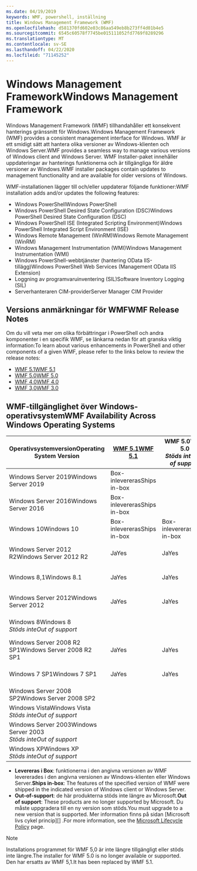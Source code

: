 ```yaml
---
ms.date: 04/19/2019
keywords: WMF, powershell, inställning
title: Windows Management Framework (WMF)
ms.openlocfilehash: d581370fd602e03c86aa549eb8b273ff4d01b4e5
ms.sourcegitcommit: 6545c60578f7745be015111052fd7769f8289296
ms.translationtype: MT
ms.contentlocale: sv-SE
ms.lasthandoff: 04/22/2020
ms.locfileid: "71145252"
---
```

# <a name="windows-management-framework"></a><span data-ttu-id="254cc-103">Windows Management Framework</span><span class="sxs-lookup"><span data-stu-id="254cc-103">Windows Management Framework</span></span>

<span data-ttu-id="254cc-104">Windows Management Framework (WMF) tillhandahåller ett konsekvent hanterings gränssnitt för Windows.</span><span class="sxs-lookup"><span data-stu-id="254cc-104">Windows Management Framework (WMF) provides a consistent management interface for Windows.</span></span> <span data-ttu-id="254cc-105">WMF är ett smidigt sätt att hantera olika versioner av Windows-klienten och Windows Server.</span><span class="sxs-lookup"><span data-stu-id="254cc-105">WMF provides a seamless way to manage various versions of Windows client and Windows Server.</span></span> <span data-ttu-id="254cc-106">WMF Installer-paket innehåller uppdateringar av hanterings funktionerna och är tillgängliga för äldre versioner av Windows.</span><span class="sxs-lookup"><span data-stu-id="254cc-106">WMF installer packages contain updates to management functionality and are available for older versions of Windows.</span></span>

<span data-ttu-id="254cc-107">WMF-installationen lägger till och/eller uppdaterar följande funktioner:</span><span class="sxs-lookup"><span data-stu-id="254cc-107">WMF installation adds and/or updates the following features:</span></span>

- <span data-ttu-id="254cc-108">Windows PowerShell</span><span class="sxs-lookup"><span data-stu-id="254cc-108">Windows PowerShell</span></span>
- <span data-ttu-id="254cc-109">Windows PowerShell Desired State Configuration (DSC)</span><span class="sxs-lookup"><span data-stu-id="254cc-109">Windows PowerShell Desired State Configuration (DSC)</span></span>
- <span data-ttu-id="254cc-110">Windows PowerShell ISE (Integrated Scripting Environment)</span><span class="sxs-lookup"><span data-stu-id="254cc-110">Windows PowerShell Integrated Script Environment (ISE)</span></span>
- <span data-ttu-id="254cc-111">Windows Remote Management (WinRM)</span><span class="sxs-lookup"><span data-stu-id="254cc-111">Windows Remote Management (WinRM)</span></span>
- <span data-ttu-id="254cc-112">Windows Management Instrumentation (WMI)</span><span class="sxs-lookup"><span data-stu-id="254cc-112">Windows Management Instrumentation (WMI)</span></span>
- <span data-ttu-id="254cc-113">Windows PowerShell-webbtjänster (hantering OData IIS-tillägg)</span><span class="sxs-lookup"><span data-stu-id="254cc-113">Windows PowerShell Web Services (Management OData IIS Extension)</span></span>
- <span data-ttu-id="254cc-114">Loggning av programvaruinventering (SIL)</span><span class="sxs-lookup"><span data-stu-id="254cc-114">Software Inventory Logging (SIL)</span></span>
- <span data-ttu-id="254cc-115">Serverhanteraren CIM-provider</span><span class="sxs-lookup"><span data-stu-id="254cc-115">Server Manager CIM Provider</span></span>

## <a name="wmf-release-notes"></a><span data-ttu-id="254cc-116">Versions anmärkningar för WMF</span><span class="sxs-lookup"><span data-stu-id="254cc-116">WMF Release Notes</span></span>

<span data-ttu-id="254cc-117">Om du vill veta mer om olika förbättringar i PowerShell och andra komponenter i en specifik WMF, se länkarna nedan för att granska viktig information:</span><span class="sxs-lookup"><span data-stu-id="254cc-117">To learn about various enhancements in PowerShell and other components of a given WMF, please refer to the links below to review the release notes:</span></span>

- [<span data-ttu-id="254cc-118">WMF 5.1</span><span class="sxs-lookup"><span data-stu-id="254cc-118">WMF 5.1</span></span>](whats-new/release-notes.md#wmf-51-changes)
- [<span data-ttu-id="254cc-119">WMF 5.0</span><span class="sxs-lookup"><span data-stu-id="254cc-119">WMF 5.0</span></span>](whats-new/release-notes.md#wmf-50-changes)
- [<span data-ttu-id="254cc-120">WMF 4,0</span><span class="sxs-lookup"><span data-stu-id="254cc-120">WMF 4.0</span></span>](https://download.microsoft.com/download/3/D/6/3D61D262-8549-4769-A660-230B67E15B25/Windows%20Management%20Framework%204%200%20Release%20Notes.docx)
- [<span data-ttu-id="254cc-121">WMF 3,0</span><span class="sxs-lookup"><span data-stu-id="254cc-121">WMF 3.0</span></span>](https://download.microsoft.com/download/E/7/6/E76850B8-DA6E-4FF5-8CCE-A24FC513FD16/WMF%203%20Release%20Notes.docx)

## <a name="wmf-availability-across-windows-operating-systems"></a><span data-ttu-id="254cc-122">WMF-tillgänglighet över Windows-operativsystem</span><span class="sxs-lookup"><span data-stu-id="254cc-122">WMF Availability Across Windows Operating Systems</span></span>

|        <span data-ttu-id="254cc-123">Operativsystemversion</span><span class="sxs-lookup"><span data-stu-id="254cc-123">Operating System Version</span></span>         | <span data-ttu-id="254cc-124">[WMF 5.1][]</span><span class="sxs-lookup"><span data-stu-id="254cc-124">[WMF 5.1][]</span></span>  | <span data-ttu-id="254cc-125">WMF 5.0</span><span class="sxs-lookup"><span data-stu-id="254cc-125">WMF 5.0</span></span><br><span data-ttu-id="254cc-126">*Stöds inte*</span><span class="sxs-lookup"><span data-stu-id="254cc-126">*Out of support*</span></span> | <span data-ttu-id="254cc-127">[WMF 4,0][]</span><span class="sxs-lookup"><span data-stu-id="254cc-127">[WMF 4.0][]</span></span>  | <span data-ttu-id="254cc-128">[WMF 3,0][]</span><span class="sxs-lookup"><span data-stu-id="254cc-128">[WMF 3.0][]</span></span>  | <span data-ttu-id="254cc-129">[WMF 2,0][]</span><span class="sxs-lookup"><span data-stu-id="254cc-129">[WMF 2.0][]</span></span>  |
| --------------------------------------- | ------------ | --------------------------- | ------------ | ------------ | ------------ |
| <span data-ttu-id="254cc-130">Windows Server 2019</span><span class="sxs-lookup"><span data-stu-id="254cc-130">Windows Server 2019</span></span>                     | <span data-ttu-id="254cc-131">Box-inlevereras</span><span class="sxs-lookup"><span data-stu-id="254cc-131">Ships in-box</span></span> |                             |              |              |              |
| <span data-ttu-id="254cc-132">Windows Server 2016</span><span class="sxs-lookup"><span data-stu-id="254cc-132">Windows Server 2016</span></span>                     | <span data-ttu-id="254cc-133">Box-inlevereras</span><span class="sxs-lookup"><span data-stu-id="254cc-133">Ships in-box</span></span> |                             |              |              |              |
| <span data-ttu-id="254cc-134">Windows 10</span><span class="sxs-lookup"><span data-stu-id="254cc-134">Windows 10</span></span>                              | <span data-ttu-id="254cc-135">Box-inlevereras</span><span class="sxs-lookup"><span data-stu-id="254cc-135">Ships in-box</span></span> | <span data-ttu-id="254cc-136">Box-inlevereras</span><span class="sxs-lookup"><span data-stu-id="254cc-136">Ships in-box</span></span>                |              |              |              |
| <span data-ttu-id="254cc-137">Windows Server 2012 R2</span><span class="sxs-lookup"><span data-stu-id="254cc-137">Windows Server 2012 R2</span></span>                  | <span data-ttu-id="254cc-138">Ja</span><span class="sxs-lookup"><span data-stu-id="254cc-138">Yes</span></span>          | <span data-ttu-id="254cc-139">Ja</span><span class="sxs-lookup"><span data-stu-id="254cc-139">Yes</span></span>                         | <span data-ttu-id="254cc-140">Box-inlevereras</span><span class="sxs-lookup"><span data-stu-id="254cc-140">Ships in-box</span></span> |              |              |
| <span data-ttu-id="254cc-141">Windows 8,1</span><span class="sxs-lookup"><span data-stu-id="254cc-141">Windows 8.1</span></span>                             | <span data-ttu-id="254cc-142">Ja</span><span class="sxs-lookup"><span data-stu-id="254cc-142">Yes</span></span>          | <span data-ttu-id="254cc-143">Ja</span><span class="sxs-lookup"><span data-stu-id="254cc-143">Yes</span></span>                         | <span data-ttu-id="254cc-144">Box-inlevereras</span><span class="sxs-lookup"><span data-stu-id="254cc-144">Ships in-box</span></span> |              |              |
| <span data-ttu-id="254cc-145">Windows Server 2012</span><span class="sxs-lookup"><span data-stu-id="254cc-145">Windows Server 2012</span></span>                     | <span data-ttu-id="254cc-146">Ja</span><span class="sxs-lookup"><span data-stu-id="254cc-146">Yes</span></span>          | <span data-ttu-id="254cc-147">Ja</span><span class="sxs-lookup"><span data-stu-id="254cc-147">Yes</span></span>                         | <span data-ttu-id="254cc-148">Ja</span><span class="sxs-lookup"><span data-stu-id="254cc-148">Yes</span></span>          | <span data-ttu-id="254cc-149">Box-inlevereras</span><span class="sxs-lookup"><span data-stu-id="254cc-149">Ships in-box</span></span> |              |
| <span data-ttu-id="254cc-150">Windows 8</span><span class="sxs-lookup"><span data-stu-id="254cc-150">Windows 8</span></span><br><span data-ttu-id="254cc-151">*Stöds inte*</span><span class="sxs-lookup"><span data-stu-id="254cc-151">*Out of support*</span></span>           |              |                             |              | <span data-ttu-id="254cc-152">Box-inlevereras</span><span class="sxs-lookup"><span data-stu-id="254cc-152">Ships in-box</span></span> |              |
| <span data-ttu-id="254cc-153">Windows Server 2008 R2 SP1</span><span class="sxs-lookup"><span data-stu-id="254cc-153">Windows Server 2008 R2 SP1</span></span>              | <span data-ttu-id="254cc-154">Ja</span><span class="sxs-lookup"><span data-stu-id="254cc-154">Yes</span></span>          | <span data-ttu-id="254cc-155">Ja</span><span class="sxs-lookup"><span data-stu-id="254cc-155">Yes</span></span>                         | <span data-ttu-id="254cc-156">Ja</span><span class="sxs-lookup"><span data-stu-id="254cc-156">Yes</span></span>          | <span data-ttu-id="254cc-157">Ja</span><span class="sxs-lookup"><span data-stu-id="254cc-157">Yes</span></span>          | <span data-ttu-id="254cc-158">Box-inlevereras</span><span class="sxs-lookup"><span data-stu-id="254cc-158">Ships in-box</span></span> |
| <span data-ttu-id="254cc-159">Windows 7 SP1</span><span class="sxs-lookup"><span data-stu-id="254cc-159">Windows 7 SP1</span></span>                           | <span data-ttu-id="254cc-160">Ja</span><span class="sxs-lookup"><span data-stu-id="254cc-160">Yes</span></span>          | <span data-ttu-id="254cc-161">Ja</span><span class="sxs-lookup"><span data-stu-id="254cc-161">Yes</span></span>                         | <span data-ttu-id="254cc-162">Ja</span><span class="sxs-lookup"><span data-stu-id="254cc-162">Yes</span></span>          | <span data-ttu-id="254cc-163">Ja</span><span class="sxs-lookup"><span data-stu-id="254cc-163">Yes</span></span>          | <span data-ttu-id="254cc-164">Box-inlevereras</span><span class="sxs-lookup"><span data-stu-id="254cc-164">Ships in-box</span></span> |
| <span data-ttu-id="254cc-165">Windows Server 2008 SP2</span><span class="sxs-lookup"><span data-stu-id="254cc-165">Windows Server 2008 SP2</span></span>                 |              |                             |              | <span data-ttu-id="254cc-166">Ja</span><span class="sxs-lookup"><span data-stu-id="254cc-166">Yes</span></span>          | <span data-ttu-id="254cc-167">Ja</span><span class="sxs-lookup"><span data-stu-id="254cc-167">Yes</span></span>          |
| <span data-ttu-id="254cc-168">Windows Vista</span><span class="sxs-lookup"><span data-stu-id="254cc-168">Windows Vista</span></span><br><span data-ttu-id="254cc-169">*Stöds inte*</span><span class="sxs-lookup"><span data-stu-id="254cc-169">*Out of support*</span></span>       |              |                             |              |              | <span data-ttu-id="254cc-170">Ja</span><span class="sxs-lookup"><span data-stu-id="254cc-170">Yes</span></span>          |
| <span data-ttu-id="254cc-171">Windows Server 2003</span><span class="sxs-lookup"><span data-stu-id="254cc-171">Windows Server 2003</span></span><br><span data-ttu-id="254cc-172">*Stöds inte*</span><span class="sxs-lookup"><span data-stu-id="254cc-172">*Out of support*</span></span> |              |                             |              |              | <span data-ttu-id="254cc-173">Ja</span><span class="sxs-lookup"><span data-stu-id="254cc-173">Yes</span></span>          |
| <span data-ttu-id="254cc-174">Windows XP</span><span class="sxs-lookup"><span data-stu-id="254cc-174">Windows XP</span></span><br><span data-ttu-id="254cc-175">*Stöds inte*</span><span class="sxs-lookup"><span data-stu-id="254cc-175">*Out of support*</span></span>          |              |                             |              | <span data-ttu-id="254cc-176">Ja</span><span class="sxs-lookup"><span data-stu-id="254cc-176">Yes</span></span>          | <span data-ttu-id="254cc-177">Ja</span><span class="sxs-lookup"><span data-stu-id="254cc-177">Yes</span></span>          |

- <span data-ttu-id="254cc-178">**Levereras i Box**: funktionerna i den angivna versionen av WMF levererades i den angivna versionen av Windows-klienten eller Windows Server.</span><span class="sxs-lookup"><span data-stu-id="254cc-178">**Ships in-box**: The features of the specified version of WMF were shipped in the indicated version of Windows client or Windows Server.</span></span>
- <span data-ttu-id="254cc-179">**Out-of-support**: de här produkterna stöds inte längre av Microsoft.</span><span class="sxs-lookup"><span data-stu-id="254cc-179">**Out of support**: These products are no longer supported by Microsoft.</span></span> <span data-ttu-id="254cc-180">Du måste uppgradera till en ny version som stöds.</span><span class="sxs-lookup"><span data-stu-id="254cc-180">You must upgrade to a new version that is supported.</span></span> <span data-ttu-id="254cc-181">Mer information finns på sidan [Microsoft livs cykel princip][] .</span><span class="sxs-lookup"><span data-stu-id="254cc-181">For more information, see the [Microsoft Lifecycle Policy][] page.</span></span>

> [!NOTE]
> <span data-ttu-id="254cc-182">Installations programmet för WMF 5,0 är inte längre tillgängligt eller stöds inte längre.</span><span class="sxs-lookup"><span data-stu-id="254cc-182">The installer for WMF 5.0 is no longer available or supported.</span></span> <span data-ttu-id="254cc-183">Den har ersatts av WMF 5,1.</span><span class="sxs-lookup"><span data-stu-id="254cc-183">It has been replaced by WMF 5.1.</span></span>

[Microsofts livs cykel princip]: https://support.microsoft.com/lifecycle
[Microsoft Lifecycle Policy]: https://support.microsoft.com/lifecycle
[WMF 5.1]: https://aka.ms/wmf51download
[WMF 4,0]: https://aka.ms/wmf4download
[WMF 4.0]: https://aka.ms/wmf4download
[WMF 3,0]: https://aka.ms/wmf3download
[WMF 3.0]: https://aka.ms/wmf3download
[WMF 2,0]: https://aka.ms/wmf2download
[WMF 2.0]: https://aka.ms/wmf2download
